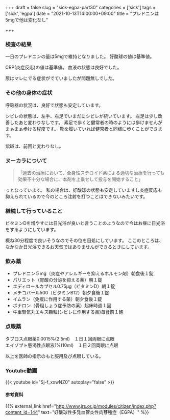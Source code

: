 +++
draft = false
slug = "sick-egpa-part30"
categories = ['sick']
tags = ['sick', 'egpa']
date = "2021-10-13T14:00:00+09:00"
title = "プレドニンは5mgで他は変化なし"

+++

### 検査の結果
一日のプレドニンの量は5mgで維持となりました。
好酸球の値は基準値。

<!--more-->

CRP(炎症反応)の値は基準値。
血液の状態は良好でした。

尿はマレにでる症状がでていましたが問題無しでした。

### その他の身体の症状

呼吸器の状況は、良好で状態も安定しています。

シビレの状態は、左手、右足でいまだにシビレが続いています。
左足は少し改善したあと変わりなしです。
素足で歩くと健常者の時のようには歩けませんがまぁまぁ歩ける程度です。
靴を履いていれば健常者と同様に歩くことができます。

紫斑は、前回と変わりなし。

### ヌーカラについて
> 「過去の治療において、全身性ステロイド薬による適切な治療を行っても効果不十分な場合に、本剤を上乗せして投与を開始すること」

っとなっています。
私の場合は、好酸球の状態も安定していますし炎症反応も抑えられているので今のところ注射を打つことはできないみたいです。

### 継続して行っていること

ビタミンDを増やすには日光浴が良いと言うことのようなので今はお昼に日光浴をするようにしています。

概ね30分程度で良いそうなのでその位を目処にしています。
ここのところは、なかなか日光浴できるお天気ではありませんができるときにしています。

### 飲み薬
- プレドニン５mg（炎症やアレルギーを抑えるホルモン剤）朝食後１錠   
- パリエット（胃酸の分泌を抑える薬）朝１錠  
- エディロールカプセル0.75μg（ビタミンD）朝１錠
- メチコバール500（ビタミンB12）朝夕食後１錠  
- イムラン（免疫に作用する薬）朝夕食後１錠  
- ボナロン（骨粗しょう症予防の薬）起床時週１回  
- 牛車腎気丸エキス顆粒(シビレに作用する薬)毎食前１砲

### 点眼薬
タプロス点眼薬0.0015%(2.5ml)　１日１回両眼に点眼  
エイゾプト懸濁性点眼液1%(10ml)　１日２回両眼に点眼

以上を医師の指示のもと服用及び点眼している。

### Youtube動画

{{< youtube id="Sj-f_xxwNZ0" autoplay="false" >}}

#### 参考資料

{{% external_link href="http://www.jrs.or.jp/modules/citizen/index.php?content_id=144" text="好酸球性多発血管炎性肉芽種症（EGPA）" %}}
